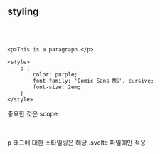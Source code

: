 ## styling

<br>
<br>

```svelte
<p>This is a paragraph.</p>

<style>
	p {
		color: purple;
		font-family: 'Comic Sans MS', cursive;
		font-size: 2em;
	}
</style>
```

중요한 것은 scope

<br>

p 태그에 대한 스타일링은 해당 .svelte 파일에만 적용

